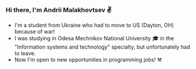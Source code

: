 ### Hi there, I'm Andrii Malakhovtsev ✌

- I'm a student from Ukraine who had to move to US (Dayton, OH) because of war!
- I was studying in Odesa Mechnikov National University 🎓 in the "Information systems and technology" specialty, but unfortunately had to leave.
- Now I'm open to new opportunities in programming jobs! ⚒
